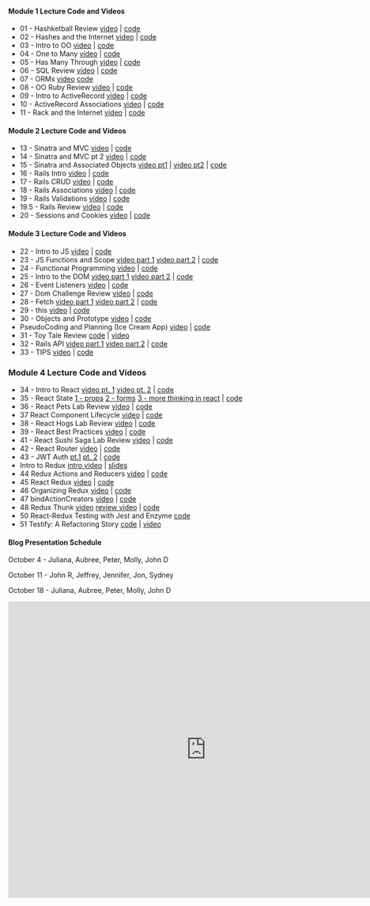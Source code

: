 #### Module 1 Lecture Code and Videos

- 01 - Hashketball Review [video](https://youtu.be/X02k_C_qD18) | [code](https://github.com/learn-co-students/dc-web-071618/tree/master/01-hashketball-review)
- 02 - Hashes and the Internet [video](https://youtu.be/h4OMnjVzfzg) | [code](https://github.com/learn-co-students/dc-web-071618/tree/master/02-apis-and-the-internet)
- 03 - Intro to OO [video](https://youtu.be/4E3gf2c4vcI) | [code](https://github.com/learn-co-students/dc-web-071618/tree/master/03-intro-to-oo)
- 04 - One to Many [video](https://youtu.be/1eNPnuMaet8) | [code](https://github.com/learn-co-students/dc-web-071618/tree/master/04-one-to-many)
- 05 - Has Many Through [video](https://youtu.be/8rA9GiqB3hw) | [code](https://github.com/learn-co-students/dc-web-071618/tree/master/05-has-many-through)
- 06 - SQL Review [video](https://youtu.be/k8HP2P8xpxM) | [code](https://github.com/learn-co-students/dc-web-071618/tree/master/06-intro-sql)
- 07 - ORMs [video](https://youtu.be/P6BxzSN4kic) [code](https://github.com/learn-co-students/dc-web-071618/tree/master/07-intro-to-orms)
- 08 - OO Ruby Review [video](https://youtu.be/LHlYXhYvXTk) | [code](https://github.com/learn-co-students/dc-web-071618/tree/master/08-oo-review)
- 09 - Intro to ActiveRecord [video](https://youtu.be/P6BxzSN4kic) | [code](https://github.com/learn-co-students/dc-web-071618/tree/master/09-intro-to-activerecord)
- 10 - ActiveRecord Associations [video](https://youtu.be/6rrw-Pw58IA) | [code](https://github.com/learn-co-students/dc-web-071618/tree/master/10-activerecord-associations)
- 11 - Rack and the Internet [video](https://youtu.be/7BYthkhqhhI) | [code](https://github.com/learn-co-students/dc-web-071618/tree/master/11-internet-intro)

#### Module 2 Lecture Code and Videos

- 13 - Sinatra and MVC [video](https://youtu.be/T-7DxWfd04c) | [code](https://github.com/learn-co-students/dc-web-071618/tree/master/13-intro-to-sinatra)
- 14 - Sinatra and MVC pt 2 [video](https://youtu.be/4PK_vAjNZkA) | [code](https://github.com/learn-co-students/dc-web-071618/tree/master/14-intro-to-sinatra-pt2)
- 15 - Sinatra and Associated Objects [video pt1](https://youtu.be/dqqpXXAV8rQ) | [video pt2](https://youtu.be/v1ghwMTy2Uw) | [code](https://github.com/learn-co-students/dc-web-071618/tree/master/15-sinatra-associated-objects)
- 16 - Rails Intro [video](https://youtu.be/P4mOUNmQkVU) | [code](https://github.com/learn-co-students/dc-web-071618/tree/master/16-rails-intro)
- 17 - Rails CRUD [video](https://youtu.be/FDbOrio82tw) | [code](https://github.com/learn-co-students/dc-web-071618/tree/master/17-rails-forms)
- 18 - Rails Associations [video](https://youtu.be/aSEvlvoPX7w) | [code](https://github.com/learn-co-students/dc-web-071618/tree/master/18-rails_associations/snack-tracker)
- 19 - Rails Validations [video](https://youtu.be/8wsWyID4VzI) | [code](https://github.com/learn-co-students/dc-web-071618/tree/master/19-rails-validations)
- 19.5 - Rails Review [video](https://youtu.be/3AvI05pWwjI) | [code](https://github.com/learn-co-students/dc-web-071618/tree/master/19.5-rails-review)
- 20 - Sessions and Cookies [video](https://youtu.be/c8uMsg8AVgw) | [code](https://github.com/learn-co-students/dc-web-071618/tree/master/20-sessions-and-cookies)

#### Module 3 Lecture Code and Videos

- 22 - Intro to JS [video](https://youtu.be/kx0wbnRIovA) | [code](https://github.com/learn-co-students/dc-web-071618/tree/master/22-intro-to-js)
- 23 - JS Functions and Scope [video part 1](https://www.youtube.com/watch?v=2kYzM7bbDIw) [video part 2](https://www.youtube.com/watch?v=_jK7-1YrOHU&index=14) | [code](https://github.com/learn-co-students/dc-web-071618/tree/master/23-functions-scope-iteration)
- 24 - Functional Programming [video](https://www.youtube.com/watch?v=w_CsnGNukxs) | [code](https://github.com/learn-co-students/dc-web-071618/tree/master/24-functional-programming)
- 25 - Intro to the DOM [video part 1](https://www.youtube.com/watch?v=_xSGeXwxrLQ) [video part 2](https://www.youtube.com/watch?v=RzYDtn8j3wA) | [code](https://github.com/learn-co-students/dc-web-071618/tree/master/25-dom)
- 26 - Event Listeners [video](https://youtu.be/efVw82cVIug) | [code](https://github.com/learn-co-students/dc-web-071618/tree/master/26-event-listeners)
- 27 - Dom Challenge Review [video](https://youtu.be/AX9zuL_DxWI) | [code](https://github.com/learn-co-students/dc-web-071618/tree/master/27-dom-challenge-lab-review)
- 28 - Fetch [video part 1](https://www.youtube.com/watch?v=Qqud8NR4RbE) [video part 2](https://youtu.be/0YDCbrwVX00) | [code](https://github.com/learn-co-students/dc-web-071618/tree/master/28-promises-and-fetch)
- 29 - this [video](https://youtu.be/MENlCAE1r1Y) | [code](https://github.com/learn-co-students/dc-web-071618/tree/master/29-this)
- 30 - Objects and Prototype [video](https://youtu.be/m-SouUtFAEE) | [code](https://github.com/learn-co-students/dc-web-071618/tree/master/30-objects-and-prototype)
- PseudoCoding and Planning (Ice Cream App) [video](https://youtu.be/OE8vF-MhjTA) | [code](https://github.com/learn-co-students/dc-web-071618/tree/master/icecream_maker_js_practice)
- 31 - Toy Tale Review [code](https://github.com/learn-co-students/dc-web-071618/tree/master/31-js-toy-tale-review) | [video](https://youtu.be/6vAUCJk3CHI)
- 32 - Rails API [video part 1](https://youtu.be/49HiN7beoVw) [video part 2](https://youtu.be/aQJ4tR196OM) | [code](https://github.com/learn-co-students/dc-web-071618/tree/master/32-Rails-API)
- 33 - TIPS [video](https://youtu.be/3-6uyj6MTMQ) | [code](https://github.com/learn-co-students/dc-web-071618/tree/master/33-TIPS-mod-3)

### Module 4 Lecture Code and Videos
- 34 - Intro to React [video pt. 1](https://youtu.be/AuYJ5ss7oRM) [video pt. 2](https://youtu.be/ZASrfy36zeo) | [code](https://github.com/learn-co-students/dc-web-071618/tree/master/34-intro-to-react)
- 35 - React State [1 - props](https://youtu.be/9yGY5I4JuH8) [2 - forms](https://youtu.be/U0Nm05uN3x4) [3 - more thinking in react](https://youtu.be/fGZCOmi2qXI) | [code](https://github.com/learn-co-students/dc-web-071618/tree/master/35-react-state)
- 36 - React Pets Lab Review [video](https://youtu.be/SxJF-lzyTKs) | [code](https://github.com/learn-co-students/dc-web-071618/tree/master/36-pets-review)
- 37 React Component Lifecycle [video](https://youtu.be/m8gLC-C6slI) | [code](https://github.com/learn-co-students/dc-web-071618/tree/master/37-react-component-lifecycle)
- 38 - React Hogs Lab Review [video](https://youtu.be/OCX5auDw8Vs) | [code](https://github.com/learn-co-students/dc-web-071618/tree/master/38-hogs-review)
- 39 - React Best Practices [video](https://youtu.be/B1IArTphY1k) | [code](https://github.com/learn-co-students/dc-web-071618/tree/master/39-react-best-practices)
- 41 - React Sushi Saga Lab Review [video](https://youtu.be/ZdB1KWUJZa0) | [code](https://github.com/learn-co-students/dc-web-071618/tree/master/41-sushi-saga-review)
- 42 - React Router [video](https://youtu.be/o39k3ps3fTM) | [code](https://github.com/learn-co-students/dc-web-071618/tree/master/42-react-router)
- 43 - JWT Auth [pt.1](https://youtu.be/tsMfPEZEmKo) [pt. 2](https://youtu.be/nqUNTSezHaY) | [code](https://github.com/learn-co-students/dc-web-071618/tree/master/43-jwt-auth)
- Intro to Redux [intro video](https://youtu.be/O5oyqqiAbNM) | [slides](https://docs.google.com/presentation/d/1IIzo1y-nHkQEGtEhDiq7NevbTipq0jGj9XjOs4hLE9Q/edit#slide=id.g342b7ede26_0_19)
- 44 Redux Actions and Reducers [video](https://youtu.be/ATgnaD-GQhc) | [code](https://github.com/learn-co-students/dc-web-071618/tree/master/44-redux-actions-reducers)
- 45 React Redux [video](https://youtu.be/Gg_cfgRXnRM) | [code](https://github.com/learn-co-students/dc-web-071618/tree/master/45-react-redux)
- 46 Organizing Redux [video](https://youtu.be/hQgCUXHwz14) | [code](https://github.com/learn-co-students/dc-web-071618/tree/master/46-organizing-redux)
- 47 bindActionCreators [video](https://youtu.be/qM8Lu2pjNSE) | [code](https://github.com/learn-co-students/dc-web-071618/tree/master/47-bind-action-creators)
- 48 Redux Thunk [video](https://youtu.be/ufIWyFdTGfw) [review video](https://youtu.be/Mpl2rKiQKE8) | [code](https://github.com/learn-co-students/dc-web-071618/tree/master/48-redux-thunk)
- 50 React-Redux Testing with Jest and Enzyme [code](https://github.com/learn-co-students/dc-web-071618/tree/master/50-react-redux-testing/readit)
- 51 Testify: A Refactoring Story [code](https://github.com/learn-co-students/dc-web-071618/tree/master/51-testify-refactoring) | [video](https://youtu.be/J9cEcdvqctw)

#### Blog Presentation Schedule

October 4 - Juliana, Aubree, Peter, Molly, John D

October 11 - John R, Jeffrey, Jennifer, Jon, Sydney

October 18 - Juliana, Aubree, Peter, Molly, John D

<iframe src="https://calendar.google.com/calendar/embed?src=flatironschool.com_ofeviccfpkbav8cotoadof0pl0%40group.calendar.google.com&ctz=America%2FNew_York" style="border: 0" width="800" height="600" frameborder="0" scrolling="no"></iframe>

